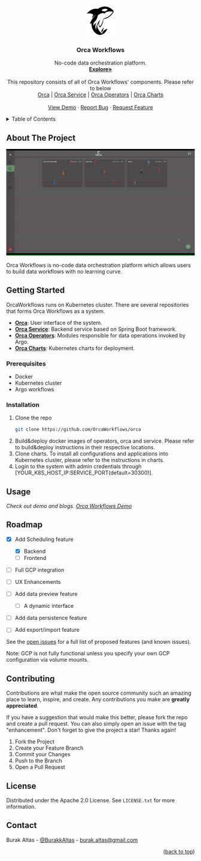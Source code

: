 <div id="top"></div>

<!-- PROJECT LOGO -->
<br />
<div align="center">
  <a href="https://orcaworkflows.com">
    <img src="orca/public/logo_simple.png" alt="Logo" width="80" height="80">
  </a>

  <h3 align="center">Orca Workflows</h3>

  <p align="center">
    No-code data orchestration platform.
    <br />
    <a href="https://orcaworkflows.com"><strong>Explore»</strong></a>
    <br />
    <br />
    <a>
    This repository consists of all of Orca Workflows' components. Please refer to below
    </a>
    <br />
    <a href="https://github.com/OrcaWorkflows/orca/orca">Orca</a>
    |
    <a href="https://github.com/OrcaWorkflows/orca/service">Orca Service</a>
    |
    <a href="https://github.com/OrcaWorkflows/orca/operators">Orca Operators</a>
    |
    <a href="https://github.com/OrcaWorkflows/orca/charts">Orca Charts</a>
    <br />
    <br />
    <a href="https://www.orcaworkflows.com/#about">View Demo</a>
    ·
    <a href="https://github.com/OrcaWorkflows/orca/issues">Report Bug</a>
    ·
    <a href="https://github.com/OrcaWorkflows/orca/issues">Request Feature</a>
  </p>
</div>

<!-- TABLE OF CONTENTS -->
<details>
  <summary>Table of Contents</summary>
  <ol>
    <li>
      <a href="#about-the-project">About The Project</a>
      <ul>
        <li><a href="#built-with">Built With</a></li>
      </ul>
    </li>
    <li>
      <a href="#getting-started">Getting Started</a>
      <ul>
        <li><a href="#prerequisites">Prerequisites</a></li>
        <li><a href="#installation">Installation</a></li>
      </ul>
    </li>
    <li><a href="#usage">Usage</a></li>
    <li><a href="#roadmap">Roadmap</a></li>
    <li><a href="#contributing">Contributing</a></li>
    <li><a href="#license">License</a></li>
    <li><a href="#contact">Contact</a></li>
    <li><a href="#acknowledgments">Acknowledgments</a></li>
  </ol>
</details>

<!-- ABOUT THE PROJECT -->
## About The Project
<p align="center">
    <img src="orca/public/demo.gif"/>
</p>

Orca Workflows is no-code data orchestration platform which allows users to build data workflows with no learning curve.

<!-- GETTING STARTED -->
## Getting Started

OrcaWorkflows runs on Kubernetes cluster. There are several repositories that forms Orca Workflows as a system.

* **[Orca](https://github.com/OrcaWorkflows/orca)**: User interface of the system.
* **[Orca Service](https://github.com/OrcaWorkflows/orca/service)**: Backend service based on Spring Boot framework.
* **[Orca Operators](https://github.com/OrcaWorkflows/orca/operators)**: Modules responsible for data operations invoked by Argo.
* **[Orca Charts](https://github.com/OrcaWorkflows/orca/charts)**: Kubernetes charts for deployment.

### Prerequisites

* Docker
* Kubernetes cluster
* Argo workflows

### Installation
1. Clone the repo
      ```sh
      git clone https://github.com/OrcaWorkflows/orca
      ```
2. Build&deploy docker images of operators, orca and service. Please refer to build&deploy instructions in their respective locations.
3. Clone charts. To install all configurations and applications into Kubernetes cluster, please refer to the instructions in charts.
4. Login to the system with admin credentials through [YOUR_K8S_HOST_IP:SERVICE_PORT(default=30300)].


<!-- USAGE EXAMPLES -->
## Usage

_Check out demo and blogs. [Orca Workflows Demo](https://www.orcaworkflows.com/#about)_


<!-- ROADMAP -->
## Roadmap

- [x] Add Scheduling feature
    - [x] Backend
    - [ ] Frontend
- [ ] Full GCP integration
- [ ] UX Enhancements
- [ ] Add data preview feature
    - [ ] A dynamic interface
- [ ] Add data persistence feature
- [ ] Add export/import feature


See the [open issues](https://github.com/OrcaWorkflows/orca/issues) for a full list of proposed features (and known issues).

Note: GCP is not fully functional unless you specify your own GCP configuration via volume mounts.
<!-- CONTRIBUTING -->
## Contributing

Contributions are what make the open source community such an amazing place to learn, inspire, and create. Any contributions you make are **greatly appreciated**.

If you have a suggestion that would make this better, please fork the repo and create a pull request. You can also simply open an issue with the tag "enhancement".
Don't forget to give the project a star! Thanks again!

1. Fork the Project
2. Create your Feature Branch
3. Commit your Changes
4. Push to the Branch
5. Open a Pull Request


<!-- LICENSE -->
## License

Distributed under the Apache 2.0 License. See `LICENSE.txt` for more information.


<!-- CONTACT -->
## Contact

Burak Altas - [@BurakkAltas](https://twitter.com/BurakkAltas) - burak.altas@gmail.com

<p align="right">(<a href="#top">back to top</a>)</p>

<!-- MARKDOWN LINKS & IMAGES -->
<!-- https://www.markdownguide.org/basic-syntax/#reference-style-links -->
[product-screenshot]: orca/public/demo.gif
